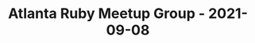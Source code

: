 ---
layout: post
title: Atlanta Ruby Meetup Group - 2021-09-08
datetime: '2021-09-08T18:30:00-04:00'
name: Atlanta Ruby Meetup Group
external_url: https://www.meetup.com/atlantaruby/events/280070765/
online_event: true
year_month: 2021-09
---